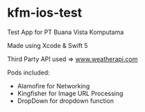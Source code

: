 # kfm-ios-test
Test App for PT Buana Vista Komputama

Made using Xcode & Swift 5

Third Party API used => www.weatherapi.com

Pods included:
- Alamofire for Networking
- Kingfisher for Image URL Processing
- DropDown for dropdown function

